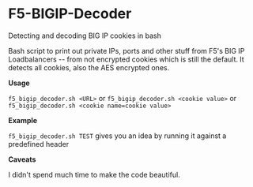 # F5-BIGIP-Decoder
Detecting and decoding BIG IP cookies in bash

Bash script to print out private IPs, ports and other stuff from F5's BIG IP Loadbalancers -- from not encrypted cookies which is still the default. It detects all cookies, also the AES encrypted ones.

**Usage**

``f5_bigip_decoder.sh <URL>`` or ``f5_bigip_decoder.sh <cookie value>`` or ``f5_bigip_decoder.sh <cookie name=cookie value>``

**Example**

``f5_bigip_decoder.sh TEST`` gives you an idea by running it against a predefined header

**Caveats**

I didn't spend much time to make the code beautiful.

